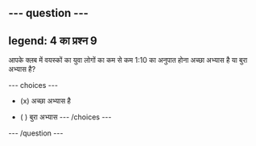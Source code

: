 --- question ---
---
legend: 4 का प्रश्न 9
---

आपके क्लब में वयस्कों का युवा लोगों का कम से कम 1:10 का अनुपात होना अच्छा अभ्यास है या बुरा अभ्यास है?

--- choices ---
- (x) अच्छा अभ्यास है

- ( ) बुरा अभ्यास
--- /choices ---

--- /question ---
